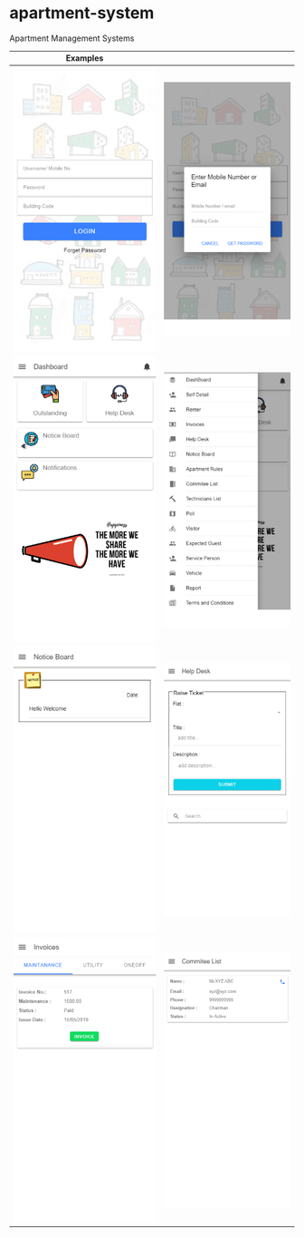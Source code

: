 # apartment-system
Apartment Management Systems

| Examples             |   |
:-------------------------:|:-------------------------:
![](https://github.com/LazyBruceWayne/apartment-system/blob/master/1.png)  |  ![](https://github.com/LazyBruceWayne/apartment-system/blob/master/2.png)
![](https://github.com/LazyBruceWayne/apartment-system/blob/master/3.png)  |  ![](https://github.com/LazyBruceWayne/apartment-system/blob/master/4.png)
![](https://github.com/LazyBruceWayne/apartment-system/blob/master/5.png)  |  ![](https://github.com/LazyBruceWayne/apartment-system/blob/master/6.png)
![](https://github.com/LazyBruceWayne/apartment-system/blob/master/7.png)  |  ![](https://github.com/LazyBruceWayne/apartment-system/blob/master/8.png)
